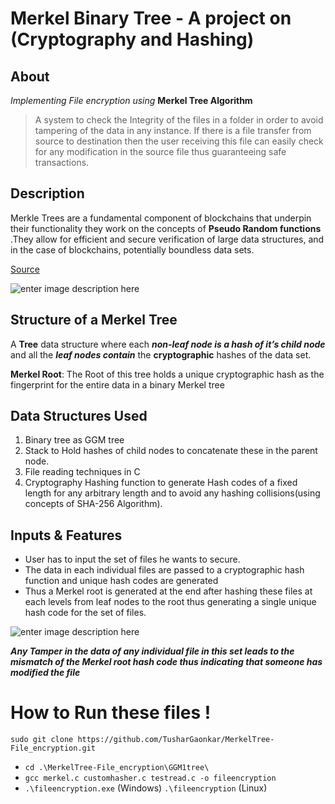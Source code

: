 # Merkel Binary Tree - A project on (Cryptography and Hashing)



## About

*Implementing File encryption using* **Merkel Tree Algorithm**

>  A system to check the Integrity of the files in a folder in order to
> avoid tampering of the data in any instance. If there is a file transfer from source to destination then the user receiving this file can easily check for any modification in the source file thus guaranteeing safe transactions.


## Description
Merkle Trees are a fundamental component of blockchains that underpin their functionality they work on the concepts of **Pseudo Random functions** .They allow for efficient and secure verification of large data structures, and in the case of blockchains, potentially boundless data sets. 

 [Source](https://en.wikipedia.org/wiki/Merkle_tree)

![enter image description here](https://upload.wikimedia.org/wikipedia/commons/thumb/9/95/Hash_Tree.svg/1920px-Hash_Tree.svg.png)

## Structure of a Merkel Tree

A **Tree** data structure where each ***non-leaf node is a hash of it’s child node*** and
all the ***leaf nodes contain*** the **cryptographic** hashes of the data set.

**Merkel Root**: The Root of this tree holds a unique cryptographic hash as the fingerprint for the entire data in a binary Merkel tree

## Data Structures Used

 1. Binary tree as GGM tree
 2. Stack to Hold hashes of child nodes to concatenate these in the
    parent node.
 3. File reading techniques in C
 4. Cryptography Hashing function to generate Hash codes of a fixed
    length for any arbitrary length and to avoid any hashing collisions(using concepts of SHA-256 Algorithm).

## Inputs & Features

 - User has to input the set of files he wants to secure.
 - The data in each individual files are passed to a cryptographic hash
   function and unique hash codes are generated
 - Thus a Merkel root is generated at the end after hashing these files at each
   levels from leaf nodes to the root thus generating a single unique
   hash code for the set of files.

![enter image description here](https://pbs.twimg.com/media/CqHRpKjUkAA0o-w.jpg)


***Any Tamper in the data of any individual file in this set leads to the mismatch of the Merkel root hash code thus indicating that someone has modified the file***




# How to Run these files !

    sudo git clone https://github.com/TusharGaonkar/MerkelTree-File_encryption.git

 

 - `cd .\MerkelTree-File_encryption\GGM1tree\` 
 -  `gcc merkel.c customhasher.c testread.c -o fileencryption`
 - `.\fileencryption.exe` (Windows)  `.\fileencryption` (Linux)


